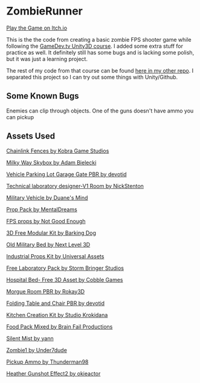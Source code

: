 # ZombieRunner

[Play the Game on Itch.io](https://jemwritescode.itch.io/tech-demo-basic-zombie-fps)

This is the the code from creating a basic zombie FPS shooter game while following the [GameDev.tv Unity3D course](https://www.udemy.com/course/unitycourse2). I added some extra stuff for practice as well. It definitely still has some bugs and is lacking some polish, but it was just a learning project.

The rest of my code from that course can be found [here in my other repo](https://github.com/JemWritesCode/Unity3DTutorial). I separated this project so I can try out some things with Unity/Github.

## Some Known Bugs

Enemies can clip through objects.
One of the guns doesn't have ammo you can pickup

## Assets Used

[Chainlink Fences by Kobra Game Studios](https://assetstore.unity.com/packages/3d/chainlink-fences-73107)

[Milky Way Skybox by Adam Bielecki](https://assetstore.unity.com/packages/2d/textures-materials/milky-way-skybox-94001#content)

[Vehicle Parking Lot Garage Gate PBR by devotid](https://assetstore.unity.com/packages/3d/environments/roadways/vehicle-parking-lot-garage-gate-pbr-111423)

[Technical laboratory designer-V1 Room by NickStenton](https://assetstore.unity.com/packages/3d/technical-laboratory-designer-v1-room-93699)

[Military Vehicle by Duane's Mind](https://assetstore.unity.com/packages/3d/vehicles/land/military-vehicle-9225)

[Prop Pack by MentalDreams](https://assetstore.unity.com/packages/3d/props/industrial/prop-pack-30963)

[FPS props by Not Good Enough](https://assetstore.unity.com/packages/3d/props/industrial/fps-props-147172)

[3D Free Modular Kit by Barking Dog](https://assetstore.unity.com/packages/3d/environments/3d-free-modular-kit-85732)

[Old Military Bed by Next Level 3D](https://assetstore.unity.com/packages/3d/props/interior/old-military-bed-40205)

[Industrial Props Kit by Universal Assets](https://assetstore.unity.com/packages/3d/props/industrial/industrial-props-kit-84745)

[Free Laboratory Pack by Storm Bringer Studios](https://assetstore.unity.com/packages/3d/props/tools/free-laboratory-pack-123782)

[Hospital Bed- Free 3D Asset by Cobble Games](https://assetstore.unity.com/packages/3d/props/interior/hospital-bed-free-3d-asset-190310)

[Morgue Room PBR by Rokay3D](https://assetstore.unity.com/packages/3d/environments/morgue-room-pbr-65817)

[Folding Table and Chair PBR by devotid](https://assetstore.unity.com/packages/3d/props/furniture/folding-table-and-chair-pbr-111726)

[Kitchen Creation Kit by Studio Krokidana](https://assetstore.unity.com/packages/3d/environments/kitchen-creation-kit-2854)

[Food Pack Mixed by Brain Fail Productions](https://assetstore.unity.com/packages/3d/props/food/food-pack-mixed-154349)

[Silent Mist by yann](https://assetstore.unity.com/packages/audio/ambient/silent-mist-102491)

[Zombie1 by Under7dude](https://freesound.org/people/Under7dude/sounds/163440/)

[Pickup Ammo by Thunderman98](https://freesound.org/people/Thunderman98/sounds/656183/)

[Heather Gunshot Effect2 by okieactor](https://freesound.org/people/okieactor/sounds/415912/)
